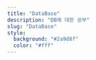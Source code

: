 ```yaml
---
title: "DataBase"
description: "DB에 대한 공부"
slug: "DataBase"
style:
  background: "#2a9d8f"
  color: "#fff"
---
```

